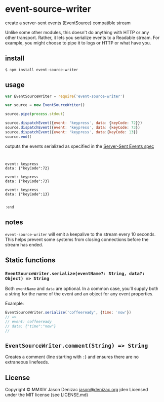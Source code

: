 # event-source-writer
create a server-sent events (EventSource) compatible stream

Unlike some other modules, this doesn't do anything with HTTP or any other
transport. Rather, it lets you serialize events to a Readable stream. For
example, you might choose to pipe it to logs or HTTP or what have you.


## install
```console
$ npm install event-source-writer
```

## usage
```js
var EventSourceWriter = require('event-source-writer')

var source = new EventSourceWriter()

source.pipe(process.stdout)

source.dispatchEvent({event: 'keypress', data: {keyCode: 72}})
source.dispatchEvent({event: 'keypress', data: {keyCode: 73})
source.dispatchEvent({event: 'keypress', data:{keyCode: 13})
source.end()
```
outputs the events serialized as specified in the [Server-Sent Events spec][]

```console


event: keypress
data: {"keyCode":72}

event: keypress
data: {"keyCode":73}

event: keypress
data: {"keyCode":13}


:end

```


## notes
`event-source-writer` will emit a keepalive to the stream every 10 seconds.
This helps prevent some systems from closing connections before the stream
has ended.


## Static functions

### `EventSourceWriter.serialize(eventName?: String, data?: Object) => String`

Both `eventName` and `data` are optional. In a common case, you'll supply both a string for the name of the event and an object for any event properties.

Example:
```js
EventSourceWriter.serialize('coffeeready', {time: 'now'})
// => 
// event: coffeeready
// data: {"time":"now"}
//
```

## `EventSourceWriter.comment(String) => String`

Creates a comment (line starting with `:`) and ensures there are no
extraneous linefeeds.


## License
Copyright © MMXIV Jason Denizac <jason@denizac.org> jden
Licensed under the MIT license (see LICENSE.md)



[Server-Sent Events spec]: http://dev.w3.org/html5/eventsource/
